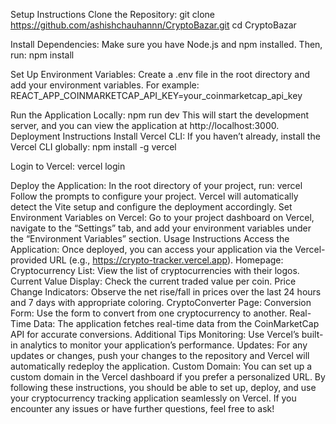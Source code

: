 Setup Instructions
Clone the Repository:
git clone https://github.com/ashishchauhannn/CryptoBazar.git
cd CryptoBazar

Install Dependencies: Make sure you have Node.js and npm installed. Then, run:
npm install

Set Up Environment Variables: Create a .env file in the root directory and add your environment variables. For example:
REACT_APP_COINMARKETCAP_API_KEY=your_coinmarketcap_api_key

Run the Application Locally:
npm run dev
This will start the development server, and you can view the application at http://localhost:3000.
Deployment Instructions
Install Vercel CLI: If you haven’t already, install the Vercel CLI globally:
npm install -g vercel

Login to Vercel:
vercel login

Deploy the Application: In the root directory of your project, run:
vercel
Follow the prompts to configure your project. Vercel will automatically detect the Vite setup and configure the deployment accordingly.
Set Environment Variables on Vercel: Go to your project dashboard on Vercel, navigate to the “Settings” tab, and add your environment variables under the “Environment Variables” section.
Usage Instructions
Access the Application: Once deployed, you can access your application via the Vercel-provided URL (e.g., https://crypto-tracker.vercel.app).
Homepage:
Cryptocurrency List: View the list of cryptocurrencies with their logos.
Current Value Display: Check the current traded value per coin.
Price Change Indicators: Observe the net rise/fall in prices over the last 24 hours and 7 days with appropriate coloring.
CryptoConverter Page:
Conversion Form: Use the form to convert from one cryptocurrency to another.
Real-Time Data: The application fetches real-time data from the CoinMarketCap API for accurate conversions.
Additional Tips
Monitoring: Use Vercel’s built-in analytics to monitor your application’s performance.
Updates: For any updates or changes, push your changes to the repository and Vercel will automatically redeploy the application.
Custom Domain: You can set up a custom domain in the Vercel dashboard if you prefer a personalized URL.
By following these instructions, you should be able to set up, deploy, and use your cryptocurrency tracking application seamlessly on Vercel. If you encounter any issues or have further questions, feel free to ask!
